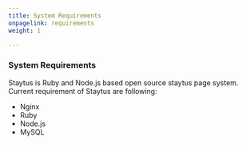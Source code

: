 ```yaml
---
title: System Requirements
onpagelink: requirements
weight: 1

---
```


### System Requirements

Staytus is Ruby and Node.js based open source staytus page system. Current requirement of Staytus are following:

- Nginx
- Ruby
- Node.js
- MySQL
 